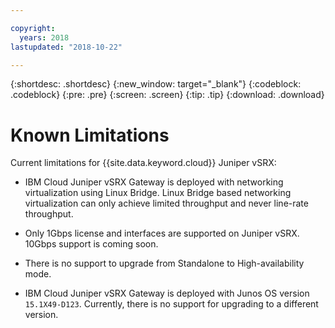 ```yaml
---

copyright:
  years: 2018
lastupdated: "2018-10-22"

---
```


{:shortdesc: .shortdesc}
{:new_window: target="_blank"}
{:codeblock: .codeblock}
{:pre: .pre}
{:screen: .screen}
{:tip: .tip}
{:download: .download}

# Known Limitations

Current limitations for {{site.data.keyword.cloud}} Juniper vSRX:

* IBM Cloud Juniper vSRX Gateway is deployed with networking virtualization using Linux Bridge. Linux Bridge based networking virtualization can only achieve limited throughput and never line-rate throughput.

* Only 1Gbps license and interfaces are supported on Juniper vSRX. 10Gbps support is coming soon.

* There is no support to upgrade from Standalone to High-availability mode.

* IBM Cloud Juniper vSRX Gateway is deployed with Junos OS version `15.1X49-D123`. Currently, there is no support for upgrading to a different version.
